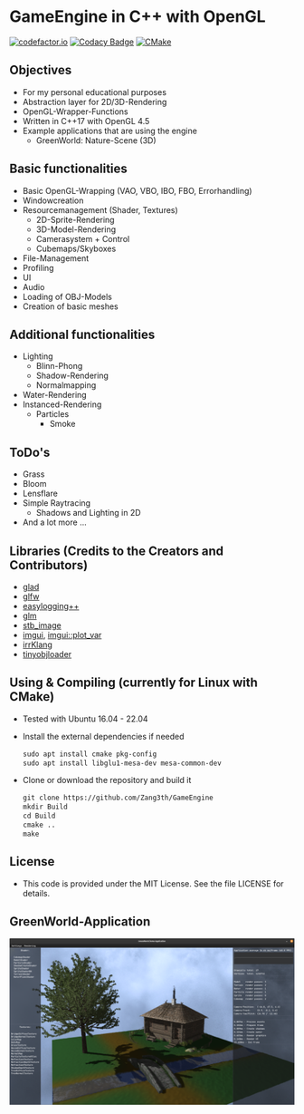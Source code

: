 # GameEngine in C++ with OpenGL

[![codefactor.io](https://www.codefactor.io/repository/github/zang3th/gameengine/badge)](https://www.codefactor.io/repository/github/zang3th/gameengine)
[![Codacy Badge](https://app.codacy.com/project/badge/Grade/d686ef7441db4844a6cee39ce19a8505)](https://www.codacy.com/gh/Zang3th/GameEngine/dashboard?utm_source=github.com&amp;utm_medium=referral&amp;utm_content=Zang3th/GameEngine&amp;utm_campaign=Badge_Grade)
[![CMake](https://github.com/Zanget3u/GameEngine/actions/workflows/cmake.yml/badge.svg)](https://github.com/Zanget3u/GameEngine/actions/workflows/cmake.yml)

## Objectives

- For my personal educational purposes
- Abstraction layer for 2D/3D-Rendering
- OpenGL-Wrapper-Functions
- Written in C++17 with OpenGL 4.5
- Example applications that are using the engine
  - GreenWorld: Nature-Scene (3D)

## Basic functionalities

- Basic OpenGL-Wrapping (VAO, VBO, IBO, FBO, Errorhandling)
- Windowcreation
- Resourcemanagement (Shader, Textures)
  - 2D-Sprite-Rendering
  - 3D-Model-Rendering
  - Camerasystem + Control
  - Cubemaps/Skyboxes
- File-Management
- Profiling
- UI
- Audio
- Loading of OBJ-Models
- Creation of basic meshes

## Additional functionalities

- Lighting
  - Blinn-Phong
  - Shadow-Rendering
  - Normalmapping
- Water-Rendering
- Instanced-Rendering
  - Particles
    - Smoke

## ToDo's

- Grass
- Bloom
- Lensflare
- Simple Raytracing
  - Shadows and Lighting in 2D
- And a lot more ...

## Libraries (Credits to the Creators and Contributors)

- [glad](https://github.com/Dav1dde/glad)
- [glfw](https://github.com/glfw/glfw)
- [easylogging++](https://github.com/amrayn/easyloggingpp)
- [glm](https://github.com/g-truc/glm)
- [stb_image](https://github.com/nothings/stb/blob/master/stb_image.h)
- [imgui](https://github.com/ocornut/imgui), [imgui::plot_var](https://github.com/ocornut/imgui/wiki/plot_var_example)
- [irrKlang](https://www.ambiera.com/irrklang/)
- [tinyobjloader](https://github.com/tinyobjloader/tinyobjloader)

## Using & Compiling (currently for Linux with CMake)

- Tested with Ubuntu 16.04 - 22.04
- Install the external dependencies if needed

      sudo apt install cmake pkg-config
      sudo apt install libglu1-mesa-dev mesa-common-dev
- Clone or download the repository and build it

      git clone https://github.com/Zang3th/GameEngine
      mkdir Build
      cd Build
      cmake ..
      make

## License

- This code is provided under the MIT License. See the file LICENSE for details.

## GreenWorld-Application

![GreenWorld](Res/Screenshots/GreenWorld/Screenshot_GW_022.png)
